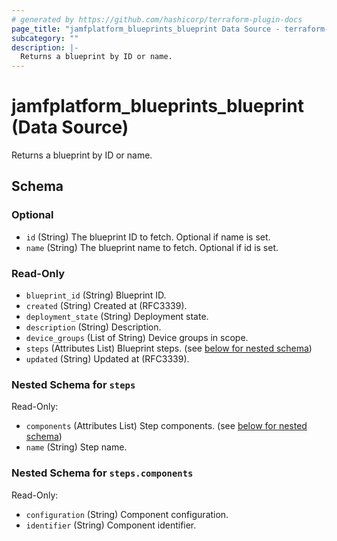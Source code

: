 ```yaml
---
# generated by https://github.com/hashicorp/terraform-plugin-docs
page_title: "jamfplatform_blueprints_blueprint Data Source - terraform-provider-jamfplatform"
subcategory: ""
description: |-
  Returns a blueprint by ID or name.
---
```


# jamfplatform_blueprints_blueprint (Data Source)

Returns a blueprint by ID or name.



<!-- schema generated by tfplugindocs -->
## Schema

### Optional

- `id` (String) The blueprint ID to fetch. Optional if name is set.
- `name` (String) The blueprint name to fetch. Optional if id is set.

### Read-Only

- `blueprint_id` (String) Blueprint ID.
- `created` (String) Created at (RFC3339).
- `deployment_state` (String) Deployment state.
- `description` (String) Description.
- `device_groups` (List of String) Device groups in scope.
- `steps` (Attributes List) Blueprint steps. (see [below for nested schema](#nestedatt--steps))
- `updated` (String) Updated at (RFC3339).

<a id="nestedatt--steps"></a>
### Nested Schema for `steps`

Read-Only:

- `components` (Attributes List) Step components. (see [below for nested schema](#nestedatt--steps--components))
- `name` (String) Step name.

<a id="nestedatt--steps--components"></a>
### Nested Schema for `steps.components`

Read-Only:

- `configuration` (String) Component configuration.
- `identifier` (String) Component identifier.
